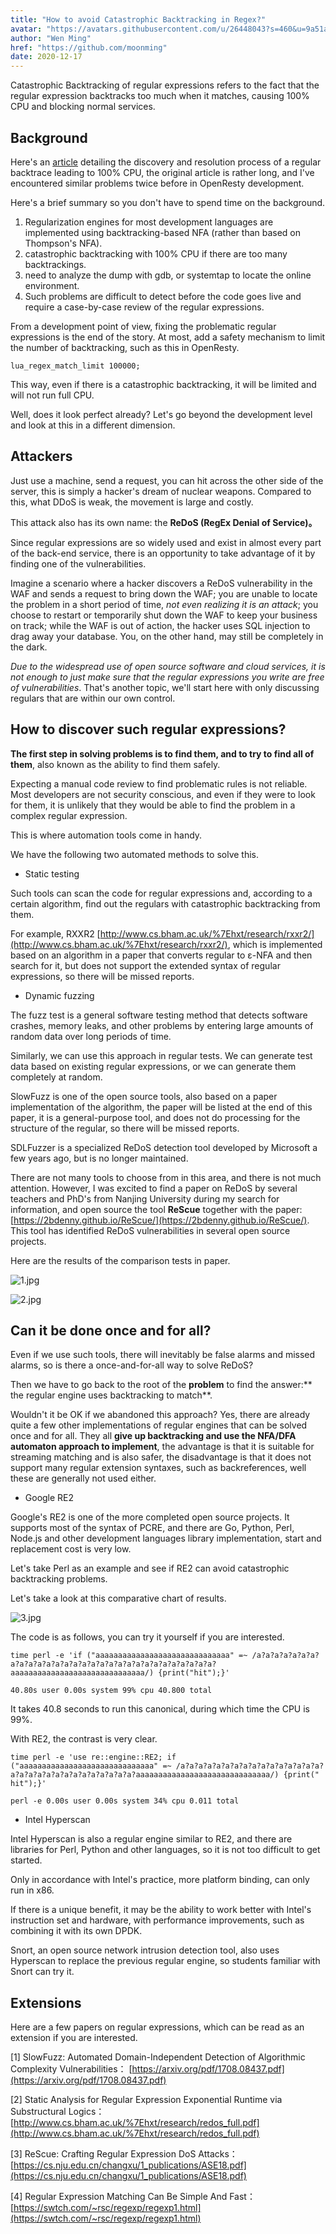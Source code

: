 ```yaml
---
title: "How to avoid Catastrophic Backtracking in Regex?"
avatar: "https://avatars.githubusercontent.com/u/26448043?s=460&u=9a51a2ee99658ea30918952675fdffeca8b5dc4c&v=4"
author: "Wen Ming"
href: "https://github.com/moonming"
date: 2020-12-17
---
```


Catastrophic Backtracking of regular expressions refers to the fact that the regular expression backtracks too much when it matches, causing 100% CPU and blocking normal services.

## Background

Here's an [article](https://zhuanlan.zhihu.com/p/38229530) detailing the discovery and resolution process of a regular backtrace leading to 100% CPU, the original article is rather long, and I've encountered similar problems twice before in OpenResty development.

Here's a brief summary so you don't have to spend time on the background.

1. Regularization engines for most development languages are implemented using backtracking-based NFA (rather than based on Thompson's NFA).
2. catastrophic backtracking with 100% CPU if there are too many backtrackings.
3. need to analyze the dump with gdb, or systemtap to locate the online environment.
4. Such problems are difficult to detect before the code goes live and require a case-by-case review of the regular expressions.

From a development point of view, fixing the problematic regular expressions is the end of the story. At most, add a safety mechanism to limit the number of backtracking, such as this in OpenResty.

    lua_regex_match_limit 100000;

This way, even if there is a catastrophic backtracking, it will be limited and will not run full CPU.

Well, does it look perfect already? Let's go beyond the development level and look at this in a different dimension.

## Attackers

Just use a machine, send a request, you can hit across the other side of the server, this is simply a hacker's dream of nuclear weapons. Compared to this, what DDoS is weak, the movement is large and costly.

This attack also has its own name: the **ReDoS (RegEx Denial of Service)。**

Since regular expressions are so widely used and exist in almost every part of the back-end service, there is an opportunity to take advantage of it by finding one of the vulnerabilities.

Imagine a scenario where a hacker discovers a ReDoS vulnerability in the WAF and sends a request to bring down the WAF; you are unable to locate the problem in a short period of time, *not even realizing it is an attack*; you choose to restart or temporarily shut down the WAF to keep your business on track; while the WAF is out of action, the hacker uses SQL injection to drag away your database. You, on the other hand, may still be completely in the dark.

*Due to the widespread use of open source software and cloud services, it is not enough to just make sure that the regular expressions you write are free of vulnerabilities*. That's another topic, we'll start here with only discussing regulars that are within our own control.

## How to discover such regular expressions?

**The first step in solving problems is to find them, and to try to find all of them**, also known as the ability to find them safely.

Expecting a manual code review to find problematic rules is not reliable. Most developers are not security conscious, and even if they were to look for them, it is unlikely that they would be able to find the problem in a complex regular expression.

This is where automation tools come in handy.

We have the following two automated methods to solve this.

+ Static testing

Such tools can scan the code for regular expressions and, according to a certain algorithm, find out the regulars with catastrophic backtracking from them.

For example, RXXR2 [http://www.cs.bham.ac.uk/%7Ehxt/research/rxxr2/](http://www.cs.bham.ac.uk/%7Ehxt/research/rxxr2/), which is implemented based on an algorithm in a paper that converts regular to ε-NFA and then search for it, but does not support the extended syntax of regular expressions, so there will be missed reports.

+ Dynamic fuzzing

The fuzz test is a general software testing method that detects software crashes, memory leaks, and other problems by entering large amounts of random data over long periods of time.

Similarly, we can use this approach in regular tests. We can generate test data based on existing regular expressions, or we can generate them completely at random.

SlowFuzz is one of the open source tools, also based on a paper implementation of the algorithm, the paper will be listed at the end of this paper, it is a general-purpose tool, and does not do processing for the structure of the regular, so there will be missed reports.

SDLFuzzer is a specialized ReDoS detection tool developed by Microsoft a few years ago, but is no longer maintained.

There are not many tools to choose from in this area, and there is not much attention. However, I was excited to find a paper on ReDoS by several teachers and PhD's from Nanjing University during my search for information, and open source the tool **ReScue** together with the paper: [https://2bdenny.github.io/ReScue/](https://2bdenny.github.io/ReScue/). This tool has identified ReDoS vulnerabilities in several open source projects.

Here are the results of the comparison tests in paper.

![1.jpg](https://pic2.zhimg.com/80/v2-79b82522f7d06f0ae3c4ccc7aa6adc2d_1440w.jpg)

![2.jpg](https://pic1.zhimg.com/80/v2-37843f350cfce190610379f54a665e00_1440w.jpg)

## Can it be done once and for all?

Even if we use such tools, there will inevitably be false alarms and missed alarms, so is there a once-and-for-all way to solve ReDoS?

Then we have to go back to the root of the **problem** to find the answer:** the regular engine uses backtracking to match**.

Wouldn't it be OK if we abandoned this approach? Yes, there are already quite a few other implementations of regular engines that can be solved once and for all. They all **give up backtracking and use the NFA/DFA automaton approach to implement**, the advantage is that it is suitable for streaming matching and is also safer, the disadvantage is that it does not support many regular extension syntaxes, such as backreferences, well these are generally not used either.

+ Google RE2

Google's RE2 is one of the more completed open source projects. It supports most of the syntax of PCRE, and there are Go, Python, Perl, Node.js and other development languages library implementation, start and replacement cost is very low.

Let's take Perl as an example and see if RE2 can avoid catastrophic backtracking problems.

Let's take a look at this comparative chart of results.

![3.jpg](https://pic4.zhimg.com/80/v2-98eb63b55972c76d2257b7814b5a81ab_1440w.jpg)

The code is as follows, you can try it yourself if you are interested.

    time perl -e 'if ("aaaaaaaaaaaaaaaaaaaaaaaaaaaaaa" =~ /a?a?a?a?a?a?a?a?a?a?a?a?a?a?a?a?a?a?a?a?a?a?a?a?a?a?a?a?a?a?aaaaaaaaaaaaaaaaaaaaaaaaaaaaaa/) {print("hit");}'

    40.80s user 0.00s system 99% cpu 40.800 total

It takes 40.8 seconds to run this canonical, during which time the CPU is 99%.

With RE2, the contrast is very clear.

    time perl -e 'use re::engine::RE2; if ("aaaaaaaaaaaaaaaaaaaaaaaaaaaaaa" =~ /a?a?a?a?a?a?a?a?a?a?a?a?a?a?a?a?a?a?a?a?a?a?a?a?a?a?a?a?a?a?aaaaaaaaaaaaaaaaaaaaaaaaaaaaaa/) {print(" hit");}'

    perl -e 0.00s user 0.00s system 34% cpu 0.011 total

+ Intel Hyperscan

Intel Hyperscan is also a regular engine similar to RE2, and there are libraries for Perl, Python and other languages, so it is not too difficult to get started.

Only in accordance with Intel's practice, more platform binding, can only run in x86.

If there is a unique benefit, it may be the ability to work better with Intel's instruction set and hardware, with performance improvements, such as combining it with its own DPDK.

Snort, an open source network intrusion detection tool, also uses Hyperscan to replace the previous regular engine, so students familiar with Snort can try it.

## Extensions

Here are a few papers on regular expressions, which can be read as an extension if you are interested.

[1] SlowFuzz: Automated Domain-Independent Detection of Algorithmic Complexity Vulnerabilities： [https://arxiv.org/pdf/1708.08437.pdf](https://arxiv.org/pdf/1708.08437.pdf)

[2] Static Analysis for Regular Expression Exponential Runtime via Substructural Logics：[http://www.cs.bham.ac.uk/%7Ehxt/research/redos_full.pdf](http://www.cs.bham.ac.uk/%7Ehxt/research/redos_full.pdf)

[3] ReScue: Crafting Regular Expression DoS Attacks：[https://cs.nju.edu.cn/changxu/1_publications/ASE18.pdf](https://cs.nju.edu.cn/changxu/1_publications/ASE18.pdf)

[4] Regular Expression Matching Can Be Simple And Fast： [https://swtch.com/~rsc/regexp/regexp1.html](https://swtch.com/~rsc/regexp/regexp1.html)
